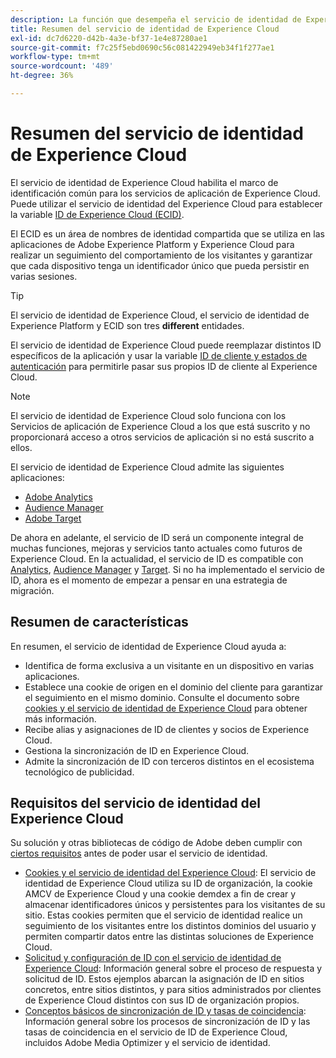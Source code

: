 ```yaml
---
description: La función que desempeña el servicio de identidad de Experience Cloud en Adobe Experience Cloud.
title: Resumen del servicio de identidad de Experience Cloud
exl-id: dc7d6220-d42b-4a3e-bf37-1e4e87280ae1
source-git-commit: f7c25f5ebd0690c56c081422949eb34f1f277ae1
workflow-type: tm+mt
source-wordcount: '489'
ht-degree: 36%

---
```


# Resumen del servicio de identidad de Experience Cloud

El servicio de identidad de Experience Cloud habilita el marco de identificación común para los servicios de aplicación de Experience Cloud. Puede utilizar el servicio de identidad del Experience Cloud para establecer la variable [ID de Experience Cloud (ECID)](https://experienceleague.adobe.com/docs/experience-platform/identity/ecid.html).

El ECID es un área de nombres de identidad compartida que se utiliza en las aplicaciones de Adobe Experience Platform y Experience Cloud para realizar un seguimiento del comportamiento de los visitantes y garantizar que cada dispositivo tenga un identificador único que pueda persistir en varias sesiones.

>[!TIP]
>
>El servicio de identidad de Experience Cloud, el servicio de identidad de Experience Platform y ECID son tres **different** entidades.

El servicio de identidad de Experience Cloud puede reemplazar distintos ID específicos de la aplicación y usar la variable [ID de cliente y estados de autenticación](/help/reference/authenticated-state.md) para permitirle pasar sus propios ID de cliente al Experience Cloud.

>[!NOTE]
>
>El servicio de identidad de Experience Cloud solo funciona con los Servicios de aplicación de Experience Cloud a los que está suscrito y no proporcionará acceso a otros servicios de aplicación si no está suscrito a ellos.

El servicio de identidad de Experience Cloud admite las siguientes aplicaciones:

* [Adobe Analytics](https://business.adobe.com/products/analytics/web-analytics.html)
* [Audience Manager](https://business.adobe.com/products/audience-manager/adobe-audience-manager.html)
* [Adobe Target](https://business.adobe.com/products/target/adobe-target.html)

De ahora en adelante, el servicio de ID será un componente integral de muchas funciones, mejoras y servicios tanto actuales como futuros de Experience Cloud. En la actualidad, el servicio de ID es compatible con [Analytics](http://www.adobe.com/es/marketing-cloud/web-analytics.html), [Audience Manager](http://www.adobe.com/es/marketing-cloud/data-management-platform.html) y [Target](http://www.adobe.com/es/marketing-cloud/testing-targeting.html). Si no ha implementado el servicio de ID, ahora es el momento de empezar a pensar en una estrategia de migración.

## Resumen de características

En resumen, el servicio de identidad de Experience Cloud ayuda a:

* Identifica de forma exclusiva a un visitante en un dispositivo en varias aplicaciones.
* Establece una cookie de origen en el dominio del cliente para garantizar el seguimiento en el mismo dominio. Consulte el documento sobre [cookies y el servicio de identidad de Experience Cloud](./cookies.md) para obtener más información.
* Recibe alias y asignaciones de ID de clientes y socios de Experience Cloud.
* Gestiona la sincronización de ID en Experience Cloud.
* Admite la sincronización de ID con terceros distintos en el ecosistema tecnológico de publicidad.

## Requisitos del servicio de identidad del Experience Cloud

Su solución y otras bibliotecas de código de Adobe deben cumplir con [ciertos requisitos](/help/reference/requirements.md) antes de poder usar el servicio de identidad.

* [Cookies y el servicio de identidad del Experience Cloud](cookies.md): El servicio de identidad de Experience Cloud utiliza su ID de organización, la cookie AMCV de Experience Cloud y una cookie demdex a fin de crear y almacenar identificadores únicos y persistentes para los visitantes de su sitio. Estas cookies permiten que el servicio de identidad realice un seguimiento de los visitantes entre los distintos dominios del usuario y permiten compartir datos entre las distintas soluciones de Experience Cloud.
* [Solicitud y configuración de ID con el servicio de identidad de Experience Cloud](id-request.md): Información general sobre el proceso de respuesta y solicitud de ID. Estos ejemplos abarcan la asignación de ID en sitios concretos, entre sitios distintos, y para sitios administrados por clientes de Experience Cloud distintos con sus ID de organización propios.
* [Conceptos básicos de sincronización de ID y tasas de coincidencia](match-rates.md): Información general sobre los procesos de sincronización de ID y las tasas de coincidencia en el servicio de ID de Experience Cloud, incluidos Adobe Media Optimizer y el servicio de identidad.
